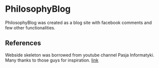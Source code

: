 # PhilosophyBlog

PhilosophyBlog was created as a blog site with facebook comments and few other functionalities.

## References
 Webside skeleton was borrowed from youtube channel Pasja Informatyki. Many thanks to those guys for inspiration.
 [link](`https://www.youtube.com/watch?v=VpwfcSSdODU`)